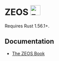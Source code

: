 # ZEOS <a href="https://zeos.one"><img src="https://zeos.one/assets/img/icons/zeos_black.svg" alt="zeos.one" height="32"/></a>

Requires Rust 1.56.1+.

## Documentation

- [The ZEOS Book](https://mschoenebeck.github.io/zeos-orchard/)

